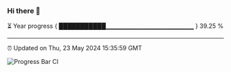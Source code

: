 ### Hi there 👋

⏳ Year progress { ███████████▁▁▁▁▁▁▁▁▁▁▁▁▁▁▁▁▁▁▁ } 39.25 %

---

⏰ Updated on Thu, 23 May 2024 15:35:59 GMT

![Progress Bar CI](https://github.com/IshwaranRudhara/GIT-ACTION/workflows/Progress%20Bar%20CI/badge.svg)
